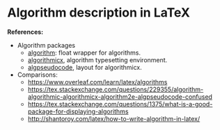 # Algorithm description in LaTeX


**References:**
- Algorithm packages
    - [algorithm](): float wrapper for algorithms.
	- [algorithmicx](https://ctan.org/tex-archive/macros/latex/contrib/algorithmicx?lang=en), algorithm typesetting environment.
	- [algpseudocode](https://ctan.org/tex-archive/macros/latex/contrib/algorithmicx?lang=en), layout for algorithmicx.
- Comparisons:
	- https://www.overleaf.com/learn/latex/algorithms
	- https://tex.stackexchange.com/questions/229355/algorithm-algorithmic-algorithmicx-algorithm2e-algpseudocode-confused
    - https://tex.stackexchange.com/questions/1375/what-is-a-good-package-for-displaying-algorithms
    - http://shantoroy.com/latex/how-to-write-algorithm-in-latex/



